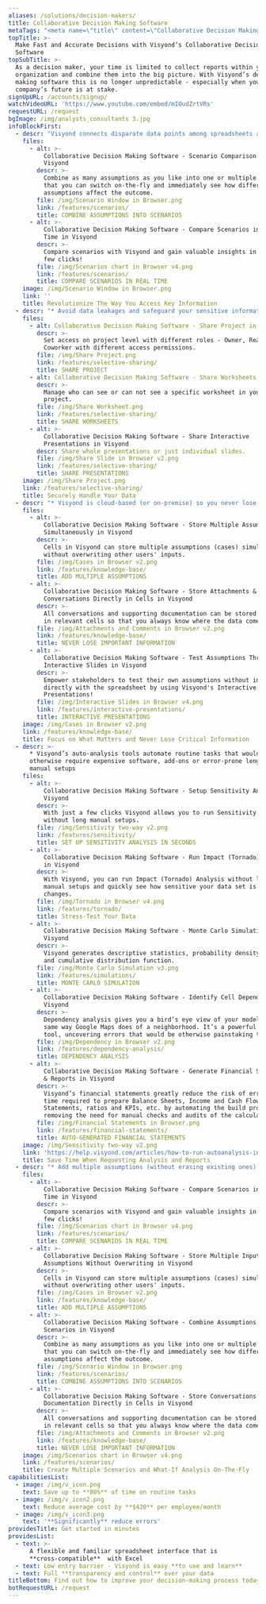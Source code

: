 ```yaml
---
aliases: /solutions/decision-makers/
title: Collaborative Decision Making Software
metaTags: "<meta name=\"title\" content=\"Collaborative Decision Making Software\">\r\n\r\n<meta name=\"description\" content=\"Visyond’s collaborative decision making software will help you visualize the impact of your spreadsheet based decisions and answer any questions in real time, reduce errors and control what each collaborator can see and interact with.\">\r\n \r\n<meta name=\"keywords\" content=\"collaborative decision making software, decision making software\">\r\n"
topTitle: >-
  Make Fast and Accurate Decisions with Visyond’s Collaborative Decision Making
  Software
topSubTitle: >-
  As a decision maker, your time is limited to collect reports within your
  organization and combine them into the big picture. With Visyond’s decision
  making software this is no longer unpredictable - especially when your
  company’s future is at stake.
signUpURL: /accounts/signup/
watchVideoURL: 'https://www.youtube.com/embed/mIOudZrtVRs'
requestURL: /request
bgImage: /img/analysts_consultants 3.jpg
infoBlockFirst:
  - descr: "Visyond connects disparate data points among spreadsheets and displays the information to support your decision making:\r\n\n* Graphically identify opportunities and risks\r\n* Secure confidential information to be viewed only by authorized users\r\n* Test assumptions and easily consolidate data\r\n* Run analysis at an unprecedented speed and accuracy\r\n"
    files:
      - alt: >-
          Collaborative Decision Making Software - Scenario Comparison in
          Visyond
        descr: >-
          Combine as many assumptions as you like into one or multiple scenarios
          that you can switch on-the-fly and immediately see how different
          assumptions affect the outcome.
        file: /img/Scenario Window in Browser.png
        link: /features/scenarios/
        title: COMBINE ASSUMPTIONS INTO SCENARIOS
      - alt: >-
          Collaborative Decision Making Software - Compare Scenarios in Real
          Time in Visyond
        descr: >-
          Compare scenarios with Visyond and gain valuable insights in just a
          few clicks!
        file: /img/Scenarios chart in Browser v4.png
        link: /features/scenarios/
        title: COMPARE SCENARIOS IN REAL TIME
    image: /img/Scenario Window in Browser.png
    link: ''
    title: Revolutionize The Way You Access Key Information
  - descr: "* Avoid data leakages and safeguard your sensitive information with Visyond’s innovative selective sharing \r\n* Allow access to only certain cells, worksheets, charts or linked reports and slides, \r\n* Expose only what each collaborator should see or interact with - certain cells, worksheets, reports or individual slides in presentations\r\n"
    files:
      - alt: Collaborative Decision Making Software - Share Project in Visyond
        descr: >-
          Set access on project level with different roles - Owner, Reader,
          Coworker with different access permissions.
        file: /img/Share Project.png
        link: /features/selective-sharing/
        title: SHARE PROJECT
      - alt: Collaborative Decision Making Software - Share Worksheets in Visyond
        descr: >-
          Manage who can see or can not see a specific worksheet in your
          project.
        file: /img/Share Worksheet.png
        link: /features/selective-sharing/
        title: SHARE WORKSHEETS
      - alt: >-
          Collaborative Decision Making Software - Share Interactive
          Presentations in Visyond
        descr: Share whole presentations or just individual slides.
        file: /img/Share Slide in Browser v2.png
        link: /features/selective-sharing/
        title: SHARE PRESENTATIONS
    image: /img/Share Project.png
    link: /features/selective-sharing/
    title: Securely Handle Your Data
  - descr: "* Visyond is cloud-based (or on-premise) so you never lose information \r\n* Manage and transfer team knowledge easily (no more spreadsheets kept on someone’s desktop)\r\n* Reduce dependency from the model creator by enabling collaborative analysis and stress testing through interactive presentations and calculators\r\n* Never break formulas or lose your teams’ work and track their input and changes\r\n"
    files:
      - alt: >-
          Collaborative Decision Making Software - Store Multiple Assumptions
          Simultaneously in Visyond
        descr: >-
          Cells in Visyond can store multiple assumptions (cases) simultaneously
          without overwriting other users' inputs.
        file: /img/Cases in Browser v2.png
        link: /features/knowledge-base/
        title: ADD MULTIPLE ASSUMPTIONS
      - alt: >-
          Collaborative Decision Making Software - Store Attachments &
          Conversations Directly in Cells in Visyond
        descr: >-
          All conversations and supporting documentation can be stored directly
          in relevant cells so that you always know where the data comes from.
        file: /img/Attachments and Comments in Browser v2.png
        link: /features/knowledge-base/
        title: NEVER LOSE IMPORTANT INFORMATION
      - alt: >-
          Collaborative Decision Making Software - Test Assumptions Through
          Interactive Slides in Visyond
        descr: >-
          Empower stakeholders to test their own assumptions without interacting
          directly with the spreadsheet by using Visyond's Interactive
          Presentations!
        file: /img/Interactive Slides in Browser v4.png
        link: /features/interactive-presentations/
        title: INTERACTIVE PRESENTATIONS
    image: /img/Cases in Browser v2.png
    link: /features/knowledge-base/
    title: Focus on What Matters and Never Lose Critical Information
  - descr: >-
      * Visyond’s auto-analysis tools automate routine tasks that would
      otherwise require expensive software, add-ons or error-prone lengthy
      manual setups
    files:
      - alt: >-
          Collaborative Decision Making Software - Setup Sensitivity Analysis in
          Visyond
        descr: >-
          With just a few clicks Visyond allows you to run Sensitivity analysis
          without long manual setups.
        file: /img/Sensitivity two-way v2.png
        link: /features/sensitivity/
        title: SET UP SENSITIVITY ANALYSIS IN SECONDS
      - alt: >-
          Collaborative Decision Making Software - Run Impact (Tornado) Analysis
          in Visyond
        descr: >-
          With Visyond, you can run Impact (Tornado) Analysis without long
          manual setups and quickly see how sensitive your data set is to
          changes.
        file: /img/Tornado in Browser v4.png
        link: /features/tornado/
        title: Stress-Test Your Data
      - alt: >-
          Collaborative Decision Making Software - Monte Carlo Simulations in
          Visyond
        descr: >-
          Visyond generates descriptive statistics, probability density function
          and cumulative distribution function.
        file: /img/Monte Carlo Simulation v3.png
        link: /features/simulations/
        title: MONTE CARLO SIMULATION
      - alt: >-
          Collaborative Decision Making Software - Identify Cell Dependencies in
          Visyond
        descr: >-
          Dependency analysis gives you a bird’s eye view of your model in the
          same way Google Maps does of a neighborhood. It’s a powerful auditing
          tool, uncovering errors that would be otherwise painstaking to catch.
        file: /img/Dependency in Browser v2.png
        link: /features/dependency-analysis/
        title: DEPENDENCY ANALYSIS
      - alt: >-
          Collaborative Decision Making Software - Generate Financial Statements
          & Reports in Visyond
        descr: >-
          Visyond’s financial statements greatly reduce the risk of errors and
          time required to prepare Balance Sheets, Income and Cash Flow
          Statements, ratios and KPIs, etc. by automating the build process and
          removing the need for manual checks and audits of the calculations.
        file: /img/Financial Statements in Browser.png
        link: /features/financial-statements/
        title: AUTO-GENERATED FINANCIAL STATEMENTS
    image: /img/Sensitivity two-way v2.png
    link: 'https://help.visyond.com/articles/how-to-run-autoanalysis-in-visyond/'
    title: Save Time When Requesting Analysis and Reports
  - descr: "* Add multiple assumptions (without erasing existing ones) to any cell and combine them in scenarios\r\n* Have as many scenarios as you like without the chaos of multiple files and model versions\r\n* Visualize and compare all the scenarios with in real time\r\n* Retrieve supporting documents instantaneously from inside the cell\r\n"
    files:
      - alt: >-
          Collaborative Decision Making Software - Compare Scenarios in Real
          Time in Visyond
        descr: >-
          Compare scenarios with Visyond and gain valuable insights in just a
          few clicks!
        file: /img/Scenarios chart in Browser v4.png
        link: /features/scenarios/
        title: COMPARE SCENARIOS IN REAL TIME
      - alt: >-
          Collaborative Decision Making Software - Store Multiple Inputs &
          Assumptions Without Overwriting in Visyond
        descr: >-
          Cells in Visyond can store multiple assumptions (cases) simultaneously
          without overwriting other users' inputs.
        file: /img/Cases in Browser v2.png
        link: /features/knowledge-base/
        title: ADD MULTIPLE ASSUMPTIONS
      - alt: >-
          Collaborative Decision Making Software - Combine Assumptions into
          Scenarios in Visyond
        descr: >-
          Combine as many assumptions as you like into one or multiple scenarios
          that you can switch on-the-fly and immediately see how different
          assumptions affect the outcome.
        file: /img/Scenario Window in Browser.png
        link: /features/scenarios/
        title: COMBINE ASSUMPTIONS INTO SCENARIOS
      - alt: >-
          Collaborative Decision Making Software - Store Conversations and
          Documentation Directly in Cells in Visyond
        descr: >-
          All conversations and supporting documentation can be stored directly
          in relevant cells so that you always know where the data comes from.
        file: /img/Attachments and Comments in Browser v2.png
        link: /features/knowledge-base/
        title: NEVER LOSE IMPORTANT INFORMATION
    image: /img/Scenarios chart in Browser v4.png
    link: /features/scenarios/
    title: Create Multiple Scenarios and What-If Analysis On-The-Fly
capabilitiesList:
  - image: /img/v_icon.png
    text: Save up to **80%** of time on routine tasks
  - image: /img/v_icon2.png
    text: Reduce average cost by **$420** per employee/month
  - image: /img/v_icon3.png
    text: '**Significantly** reduce errors'
providesTitle: Get started in minutes
providesList:
  - text: >-
      A flexible and familiar spreadsheet interface that is
      **cross-compatible**  with Excel
  - text: Low entry barrier - Visyond is easy **to use and learn**
  - text: Full **transparency and control** over your data
titleBottom: Find out how to improve your decision-making process today
botRequestURL: /request
---
```


